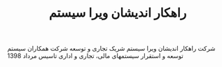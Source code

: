 ﻿---
layout: post
title: راهکار اندیشان ویرا سیستم
name_en: virasystem
company_slug: virasystem
logo: 
cover: 
company_count:
founded:
location: ""
total_review: 
total_interview: 
salary_avg: 
salary_min: 
salary_max: 
rate: 
view_count: 
industry: کامپیوتر، فناوری اطلاعات و اینترنت
city: تهران, تهران
size_en: S
size: 11-50 نفر
site: http://www.systemgroup.net
---

شرکت راهکار اندیشان ویرا سیستم
شریک تجاری و توسعه شرکت همکاران سیستم
توسعه و استقرار سیستمهای مالی، تجاری و اداری
تاسیس مرداد 1398

